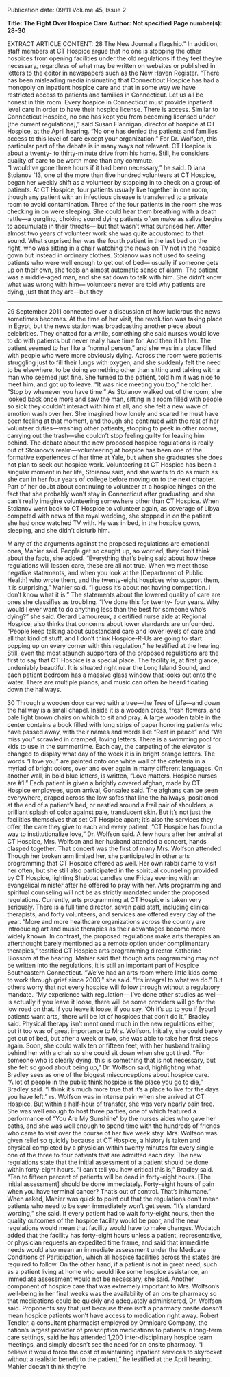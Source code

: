 Publication date: 09/11
Volume 45, Issue 2

**Title: The Fight Over Hospice Care**
**Author: Not specified**
**Page number(s): 28-30**

EXTRACT ARTICLE CONTENT:
28
The New Journal
a flagship.”
In addition, staff members at CT 
Hospice argue that no one is stopping 
the other hospices from opening 
facilities under the old regulations if they 
feel they’re necessary, regardless of what 
may be written on websites or published 
in letters to the editor in newspapers 
such as the New Haven Register.
 “There has been misleading media 
insinuating that Connecticut Hospice 
has had a monopoly on inpatient hospice 
care and that in some way we have 
restricted access to patients and families 
in Connecticut. Let us all be honest in 
this room. Every hospice in Connecticut 
must provide inpatient level care in order 
to have their hospice license. There is 
access. Similar to Connecticut Hospice, 
no one has kept you from becoming 
licensed under [the current regulations],” 
said Susan Flannigan, director of hospice 
at CT Hospice, at the April hearing. “No 
one has denied the patients and families 
access to this level of care except your 
organization.”
For Dr. Wolfson, this particular 
part of the debate is in many ways not 
relevant. CT Hospice is about a twenty- 
to thirty-minute drive from his home. 
Still, he considers quality of care to be 
worth more than any commute.  
“I would’ve gone three hours if it 
had been necessary,” he said.
D
iana Stoianov ’13, one of the more 
than five hundred volunteers at 
CT Hospice, began her weekly shift as 
a volunteer by stopping in to check on 
a group of patients. At CT Hospice, 
four patients usually live together in 
one room, though any patient with an 
infectious disease is transferred to a 
private room to avoid contamination. 
Three of the four patients in the room 
she was checking in on were sleeping. 
She could hear them breathing with a 
death rattle—a gurgling, choking sound 
dying patients often make as saliva 
begins to accumulate in their throats—
but that wasn’t what surprised her. After 
almost two years of volunteer work she 
was quite accustomed to that sound.
What surprised her was the fourth 
patient in the last bed on the right, who 
was sitting in a chair watching the news 
on TV not in the hospice gown but 
instead in ordinary clothes. Stoianov 
was not used to seeing patients who 
were well enough to get out of bed—
usually if someone gets up on their own, 
she feels an almost automatic sense of 
alarm.
The patient was a middle-aged man, 
and she sat down to talk with him. She 
didn’t know what was wrong with him—
volunteers never are told why patients 
are dying, just that they are—but they 


---

29
September 2011
connected over a discussion of how 
ludicrous the news sometimes becomes. 
At the time of her visit, the revolution 
was taking place in Egypt, but the news 
station was broadcasting another piece 
about celebrities. They chatted for a 
while, something she said nurses would 
love to do with patients but never really 
have time for. And then it hit her.
The patient seemed to her like 
a “normal person,” and she was in a 
place filled with people who were more 
obviously dying. Across the room were 
patients struggling just to fill their lungs 
with oxygen, and she suddenly felt 
the need to be elsewhere, to be doing 
something other than sitting and talking 
with a man who seemed just fine. She 
turned to the patient, told him it was 
nice to meet him, and got up to leave. 
“It was nice meeting you too,” he told 
her. “Stop by whenever you have time.”
As Stoianov walked out of the 
room, she looked back once more and 
saw the man, sitting in a room filled with 
people so sick they couldn’t interact with 
him at all, and she felt a new wave of 
emotion wash over her. She imagined 
how lonely and scared he must have been 
feeling at that moment, and though she 
continued with the rest of her volunteer 
duties—washing other patients, stopping 
to peek in other rooms, carrying out the 
trash—she couldn’t stop feeling guilty 
for leaving him behind.
The debate about the new proposed 
hospice regulations is really out of 
Stoianov’s 
realm—volunteering 
at 
hospice has been one of the formative 
experiences of her time at Yale, but 
when she graduates she does not plan 
to seek out hospice work. Volunteering 
at CT Hospice has been a singular 
moment in her life, Stoianov said, and 
she wants to do as much as she can in 
her four years of college before moving 
on to the next chapter. Part of her 
doubt about continuing to volunteer at 
a hospice hinges on the fact that she 
probably won’t stay in Connecticut after 
graduating, and she can’t really imagine 
volunteering somewhere other than CT 
Hospice. 
When Stoianov went back to CT 
Hospice to volunteer again, as coverage 
of Libya competed with news of the 
royal wedding, she stopped in on the 
patient she had once watched TV with. 
He was in bed, in the hospice gown, 
sleeping, and she didn’t disturb him. 
	
M
any of the arguments against 
the proposed regulations are 
emotional ones, Mahier said. People 
get so caught up, so worried, they don’t 
think about the facts, she added. 
“Everything 
that’s 
being 
said 
about how these regulations will lessen 
care, these are all not true. When we 
meet those negative statements, and 
when you look at the [Department of 
Public Health] who wrote them, and 
the twenty-eight hospices who support 
them, it is surprising,” Mahier said. “I 
guess it’s about not having competition. 
I don’t know what it is.”
The statements about the lowered 
quality of care are ones she classifies 
as troubling. “I’ve done this for twenty-
four years. Why would I ever want to do 
anything less than the best for someone 
who’s dying?” she said.
Gerard Lamoureux, a certified nurse 
aide at Regional Hospice, also thinks 
that concerns about lower standards are 
unfounded. “People keep talking about 
substandard care and lower levels of 
care and all that kind of stuff, and I don’t 
think Hospice-R-Us are going to start 
popping up on every corner with this 
regulation,” he testified at the hearing.
Still, even the most staunch 
supporters of the proposed regulations 
are the first to say that CT Hospice is 
a special place. The facility is, at first 
glance, undeniably beautiful. It is situated 
right near the Long Island Sound, and 
each patient bedroom has a massive 
glass window that looks out onto the 
water. There are multiple pianos, and 
music can often be heard floating down 
the hallways. 



30
Through a wooden door carved 
with a tree—the Tree of Life—and 
down the hallway is a small chapel. 
Inside it is a wooden cross, fresh flowers, 
and pale light brown chairs on which to 
sit and pray. A large wooden table in the 
center contains a book filled with long 
strips of paper honoring patients who 
have passed away, with their names and 
words like “Rest in peace” and “We miss 
you” scrawled in cramped, loving letters. 
There is a swimming pool for kids to 
use in the summertime. Each day, the 
carpeting of the elevator is changed 
to display what day of the week it is in 
bright orange letters.
The words “I love you” are painted 
onto one white wall of the cafeteria 
in a myriad of bright colors, over and 
over again in many different languages. 
On another wall, in bold blue letters, is 
written, “Love matters. Hospice nurses 
are #1.” 
Each patient is given a brightly 
covered afghan, made by CT Hospice 
employees, upon arrival, Gonsalez said. 
The afghans can be seen everywhere, 
draped across the low sofas that line 
the hallways, positioned at the end of 
a patient’s bed, or nestled around a frail 
pair of shoulders, a brilliant splash of 
color against pale, translucent skin.
But it’s not just the facilities 
themselves that set CT Hospice apart; 
it’s also the services they offer, the care 
they give to each and every patient.
“CT Hospice has found a way to 
institutionalize love,” Dr. Wolfson said.
A 
few hours after her arrival at CT 
Hospice, Mrs. Wolfson and her 
husband attended a concert, hands 
clasped together. That concert was the 
first of many Mrs. Wolfson attended. 
Though her broken arm limited her, she 
participated in other arts programming 
that CT Hospice offered as well. Her 
own rabbi came to visit her often, but 
she still also participated in the spiritual 
counseling provided by CT Hospice, 
lighting Shabbat candles one Friday 
evening with an evangelical minister 
after he offered to pray with her.
Arts programming and spiritual 
counseling will not be as strictly 
mandated 
under 
the 
proposed 
regulations. Currently, arts programming 
at CT Hospice is taken very seriously. 
There is a full time director, seven paid 
staff, including clinical therapists, and 
forty volunteers, and services are offered 
every day of the year. 
“More 
and 
more 
healthcare 
organizations across the country are 
introducing art and music therapies as 
their advantages become more widely 
known. In contrast, the proposed 
regulations make arts therapies an 
afterthought barely mentioned as a 
remote option under complimentary 
therapies,” testified CT Hospice arts 
programming 
director 
Katherine 
Blossom at the hearing.
Mahier said that though arts 
programming may not be written into 
the regulations, it is still an important part 
of Hospice Southeastern Connecticut. 
“We’ve had an arts room where little 
kids come to work through grief since 
2003,” she said. “It’s integral to what we 
do.” 
But others worry that not every 
hospice will follow through without a 
regulatory mandate.
 “My experience with regulation—
I’ve done other studies as well—is 
actually if you leave it loose, there will be 
some providers will go for the low road 
on that. If you leave it loose, if you say, 
‘Oh it’s up to you if [your] patients want 
arts,’ there will be lot of hospices that 
don’t do it,” Bradley said. 
 Physical therapy isn’t mentioned 
much in the new regulations either, but 
it too was of great importance to Mrs. 
Wolfson. Initially, she could barely get 
out of bed, but after a week or two, she 
was able to take her first steps again. 
Soon, she could walk ten or fifteen feet, 
with her husband trailing behind her 
with a chair so she could sit down when 
she got tired.
 “For someone who is clearly dying, 
this is something that is not necessary, 
but she felt so good about being up,” 
Dr. Wolfson said, highlighting what 
Bradley sees as one of the biggest 
misconceptions about hospice care.  
“A lot of people in the public think 
hospice is the place you go to die,” 
Bradley said. “I think it’s much more 
true that it’s a place to live for the days 
you have left.”
rs. Wolfson was in intense pain 
when she arrived at CT Hospice. 
But within a half-hour of transfer, she 
was very nearly pain free. She was well 
enough to host three parties, one of 
which featured a performance of “You 
Are My Sunshine” by the nurses aides 
who gave her baths, and she was well 
enough to spend time with the hundreds 
of friends who came to visit over the 
course of her five week stay. 
Mrs. Wolfson was given relief so 
quickly because at CT Hospice, a history 
is taken and physical completed by a 
physician within twenty minutes for 
every single one of the three to four 
patients that are admitted each day. The 
new regulations state that the initial 
assessment of a patient should be done 
within forty-eight hours.
“I can’t tell you how critical this is,” 
Bradley said. “Ten to fifteen percent of 
patients will be dead in forty-eight hours. 
[The initial assessment] should be done 
immediately. Forty-eight hours of pain 
when you have terminal cancer? That’s 
out of control. That’s inhumane.”
When asked, Mahier was quick 
to point out that the regulations don’t 
mean patients who need to be seen 
immediately won’t get seen. “It’s standard 
wording,” she said. If every patient had 
to wait forty-eight hours, then the quality 
outcomes of the hospice facility would 
be poor, and the new regulations would 
mean that facility would have to make 
changes. 
Wodatch added that the facility 
has forty-eight hours unless a patient, 
representative, or physician requests 
an expedited time frame, and said that 
immediate needs would also mean 
an immediate assessment under the 
Medicare Conditions of Participation, 
which all hospice facilities across the 
states are required to follow. On the 
other hand, if a patient is not in great 
need, such as a patient living at home 
who would like some hospice assistance, 
an immediate assessment would not be 
necessary, she said.
Another component of hospice 
care that was extremely important to 
Mrs. Wolfson’s well-being in her final 
weeks was the availability of an onsite 
pharmacy so that medications could be 
quickly and adequately administered, Dr. 
Wolfson said.
Proponents say that just because 
there isn’t a pharmacy onsite doesn’t 
mean hospice patients won’t have access 
to medication right away.
Robert 
Tendler, 
a 
consultant 
pharmacist employed by Omnicare 
Company, the nation’s largest provider 
of prescription medications to patients 
in long-term care settings, said he has 
attended 1,200 inter-disciplinary hospice 
team meetings, and simply doesn’t see the 
need for an onsite pharmacy. “I believe 
it would force the cost of maintaining 
inpatient services to skyrocket without 
a realistic benefit to the patient,” he 
testified at the April hearing.
Mahier 
doesn’t 
think 
they’re